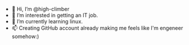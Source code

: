 - 👋 Hi, I’m @high-climber
- 👀 I’m interested in getting an IT job.
- 🌱 I’m currently learning linux.
- 📫 Creating GitHub account already making me feels like I'm engeneer somehow:)

<!---
high-climber/high-climber is a ✨ special ✨ repository because its `README.md` (this file) appears on your GitHub profile.
You can click the Preview link to take a look at your changes.
--->
